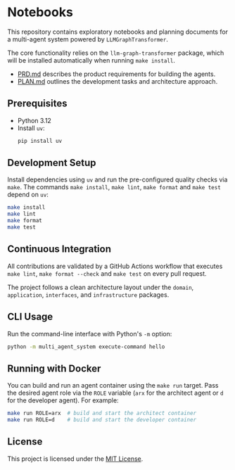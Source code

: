 # Notebooks

This repository contains exploratory notebooks and planning documents for a multi-agent system powered by `LLMGraphTransformer`.

The core functionality relies on the `llm-graph-transformer` package, which will be installed automatically when running `make install`.

- [PRD.md](PRD.md) describes the product requirements for building the agents.
- [PLAN.md](PLAN.md) outlines the development tasks and architecture approach.

## Prerequisites

- Python 3.12
- Install `uv`:
  ```bash
  pip install uv
  ```

## Development Setup

Install dependencies using `uv` and run the pre-configured quality checks via `make`. The commands `make install`, `make lint`, `make format` and `make test` depend on `uv`:

```bash
make install
make lint
make format
make test
```

## Continuous Integration

All contributions are validated by a GitHub Actions workflow that executes `make lint`, `make format --check` and `make test` on every pull request.

The project follows a clean architecture layout under the `domain`, `application`, `interfaces`, and `infrastructure` packages.

## CLI Usage

Run the command-line interface with Python's `-m` option:

```bash
python -m multi_agent_system execute-command hello
```

## Running with Docker

You can build and run an agent container using the `make run` target. Pass the
desired agent role via the `ROLE` variable (`arx` for the architect agent or
`d` for the developer agent). For example:

```bash
make run ROLE=arx  # build and start the architect container
make run ROLE=d    # build and start the developer container
```

## License

This project is licensed under the [MIT License](LICENSE).

